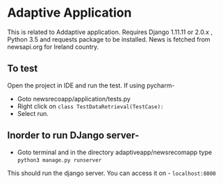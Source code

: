 Adaptive Application
==
This is related to Addaptive application. 
Requires Django 1.11.11 or 2.0.x , Python 3.5 and requests package to be installed.
News is fetched from newsapi.org for Ireland country.

To test
--
Open the project in IDE and run the test. If using pycharm-
* Goto newsrecoapp/application/tests.py
* Right click on `class TestDataRetrieval(TestCase):`
* Select run.

Inorder to run DJango server- 
--
* Goto terminal and in the directory adaptiveapp/newsrecomapp type
`python3 manage.py runserver`

This should run the django server. You can access it on -
`localhost:8000`
